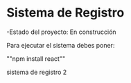 <H1>Sistema de Registro</H1>

-Estado del proyecto: En construcción

Para ejecutar el sistema debes poner:

""npm install react""

sistema de registro 2
